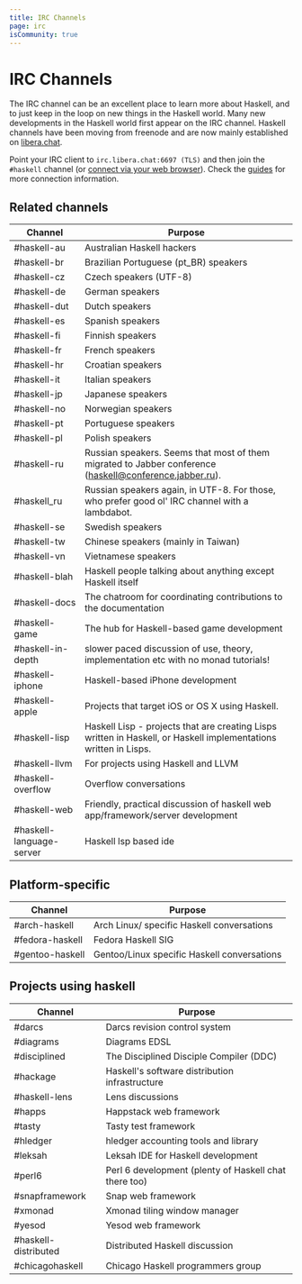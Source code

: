 ```yaml
---
title: IRC Channels
page: irc
isCommunity: true
---
```


# IRC Channels

The IRC channel can be an excellent place to learn more about Haskell, and to just keep in the loop on new things in the Haskell world. Many new developments in the Haskell world first appear on the IRC channel. Haskell channels have been moving from freenode and are now mainly established on [libera.chat](https://libera.chat).

Point your IRC client to `irc.libera.chat:6697 (TLS)` and then join the `#haskell` channel (or [connect via your web browser](https://web.libera.chat/#haskell)). Check the [guides](https://libera.chat/guides) for more connection information.

## Related channels

<div class="table">

| Channel | Purpose |
|----|--------------|
| #haskell-au | Australian Haskell hackers |
| #haskell-br | Brazilian Portuguese (pt_BR) speakers |
| #haskell-cz | Czech speakers (UTF-8) |
| #haskell-de | German speakers |
| #haskell-dut | Dutch speakers |
| #haskell-es | Spanish speakers |
| #haskell-fi | Finnish speakers |
| #haskell-fr | French speakers |
| #haskell-hr | Croatian speakers |
| #haskell-it | Italian speakers |
| #haskell-jp | Japanese speakers |
| #haskell-no | Norwegian speakers |
| #haskell-pt | Portuguese speakers |
| #haskell-pl | Polish speakers |
| #haskell-ru | Russian speakers. Seems that most of them migrated to Jabber conference (haskell@conference.jabber.ru). |
| #haskell_ru | Russian speakers again, in UTF-8. For those, who prefer good ol' IRC channel with a lambdabot. |
| #haskell-se | Swedish speakers |
| #haskell-tw | Chinese speakers (mainly in Taiwan) |
| #haskell-vn | Vietnamese speakers |
| #haskell-blah | Haskell people talking about anything except Haskell itself |
| #haskell-docs | The chatroom for coordinating contributions to the documentation |
| #haskell-game | The hub for Haskell-based game development |
| #haskell-in-depth | slower paced discussion of use, theory, implementation etc with no monad tutorials! |
| #haskell-iphone | Haskell-based iPhone development |
| #haskell-apple | Projects that target iOS or OS X using Haskell. |
| #haskell-lisp | Haskell Lisp - projects that are creating Lisps written in Haskell, or Haskell implementations written in Lisps. |
| #haskell-llvm | For projects using Haskell and LLVM |
| #haskell-overflow | Overflow conversations |
| #haskell-web | Friendly, practical discussion of haskell web app/framework/server development |
| #haskell-language-server | Haskell lsp based ide |

</div>

## Platform-specific

<div class="table">

| Channel | Purpose |
|----|--------------|
| #arch-haskell | Arch Linux/ specific Haskell conversations |
| #fedora-haskell | Fedora Haskell SIG |
| #gentoo-haskell | Gentoo/Linux specific Haskell conversations |

</div>

## Projects using haskell

<div class="table">

| Channel | Purpose |
|----|--------------|
| #darcs | Darcs revision control system |
| #diagrams | Diagrams EDSL |
| #disciplined | The Disciplined Disciple Compiler (DDC) |
| #hackage | Haskell's software distribution infrastructure |
| #haskell-lens | Lens discussions |
| #happs | Happstack web framework |
| #tasty | Tasty test framework |
| #hledger | hledger accounting tools and library |
| #leksah | Leksah IDE for Haskell development |
| #perl6 | Perl 6 development (plenty of Haskell chat there too) |
| #snapframework | Snap web framework |
| #xmonad | Xmonad tiling window manager |
| #yesod | Yesod web framework |
| #haskell-distributed | Distributed Haskell discussion |
| #chicagohaskell | Chicago Haskell programmers group |

</div>

